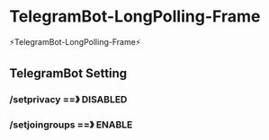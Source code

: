 # TelegramBot-LongPolling-Frame
⚡️TelegramBot-LongPolling-Frame⚡️


## TelegramBot Setting
### /setprivacy ==》 DISABLED
### /setjoingroups ==》 ENABLE
